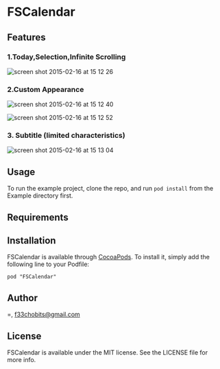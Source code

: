 # FSCalendar

## Features
### 1.Today,Selection,Infinite Scrolling

![screen shot 2015-02-16 at 15 12 26](https://cloud.githubusercontent.com/assets/5186464/6208172/7a4f0c90-b5ee-11e4-957e-8544b039b728.png)

### 2.Custom Appearance
![screen shot 2015-02-16 at 15 12 40](https://cloud.githubusercontent.com/assets/5186464/6208173/819eca8a-b5ee-11e4-80e7-a6ae050da16b.png)

![screen shot 2015-02-16 at 15 12 52](https://cloud.githubusercontent.com/assets/5186464/6208174/87cab194-b5ee-11e4-80c9-6ea62489c6ee.png)

### 3. Subtitle (limited characteristics)
![screen shot 2015-02-16 at 15 13 04](https://cloud.githubusercontent.com/assets/5186464/6208176/9274c616-b5ee-11e4-8796-01fc31887248.png)

## Usage

To run the example project, clone the repo, and run `pod install` from the Example directory first.

## Requirements

## Installation

FSCalendar is available through [CocoaPods](http://cocoapods.org). To install
it, simply add the following line to your Podfile:

    pod "FSCalendar"

## Author

=, f33chobits@gmail.com

## License

FSCalendar is available under the MIT license. See the LICENSE file for more info.

